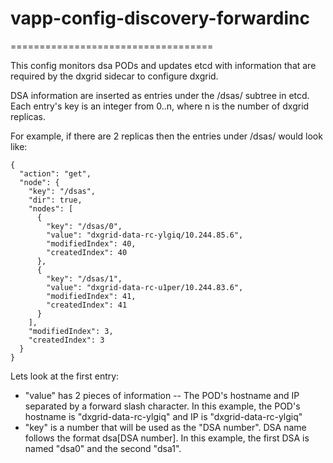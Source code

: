 # vapp-config-discovery-forwardinc

===================================

This config monitors dsa PODs and updates etcd with information that are
required by the dxgrid sidecar to configure dxgrid.

DSA information are inserted as entries under the /dsas/ subtree in etcd.
Each entry's key is an integer from 0..n, where n is the number of dxgrid replicas.

For example, if there are 2 replicas then the entries under /dsas/ would look like:

```
{
  "action": "get",
  "node": {
    "key": "/dsas",
    "dir": true,
    "nodes": [
      {
        "key": "/dsas/0",
        "value": "dxgrid-data-rc-ylgiq/10.244.85.6",
        "modifiedIndex": 40,
        "createdIndex": 40
      },
      {
        "key": "/dsas/1",
        "value": "dxgrid-data-rc-u1per/10.244.83.6",
        "modifiedIndex": 41,
        "createdIndex": 41
      }
    ],
    "modifiedIndex": 3,
    "createdIndex": 3
  }
}
```

Lets look at the first entry:
  - "value"  has 2 pieces of information -- The POD's hostname and IP separated by a forward slash
    character. In this example, the POD's hostname is "dxgrid-data-rc-ylgiq" and IP is
    "dxgrid-data-rc-ylgiq"
  - "key" is a number that will be used as the "DSA number". DSA name follows the format
    dsa[DSA number]. In this example, the first DSA is named "dsa0" and the second "dsa1".